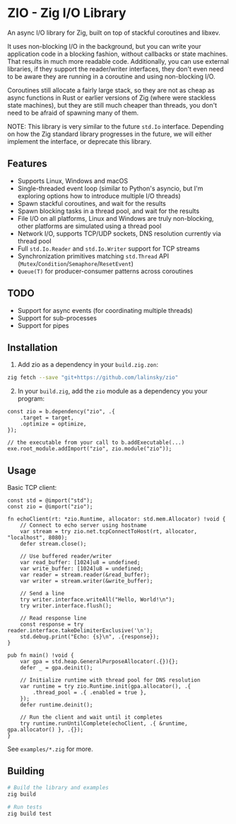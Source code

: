 # ZIO - Zig I/O Library

An async I/O library for Zig, built on top of stackful coroutines and libxev.

It uses non-blocking I/O in the background, but you can write your application code
in a blocking fashion, without callbacks or state machines. That results in much
more readable code. Additionally, you can use external libraries, if they support
the reader/writer interfaces, they don't even need to be aware they are running
in a coroutine and using non-blocking I/O.

Coroutines still allocate a fairly large stack, so they are not as cheap as
async functions in Rust or earlier versions of Zig (where were stackless state machines),
but they are still much cheaper than threads, you don't need to be afraid of
spawning many of them.

NOTE: This library is very similar to the future `std.Io` interface. Depending on
how the Zig standard library progresses in the future, we will either implement
the interface, or deprecate this library.

## Features

- Supports Linux, Windows and macOS
- Single-threaded event loop (similar to Python's asyncio, but I'm exploring options how to introduce multiple I/O threads)
- Spawn stackful coroutines, and wait for the results
- Spawn blocking tasks in a thread pool, and wait for the results
- File I/O on all platforms, Linux and Windows are truly non-blocking, other platforms are simulated using a thread pool
- Network I/O, supports TCP/UDP sockets, DNS resolution currently via thread pool
- Full `std.Io.Reader` and `std.Io.Writer` support for TCP streams
- Synchronization primitives matching `std.Thread` API (`Mutex`/`Condition`/`Semaphore`/`ResetEvent`)
- `Queue(T)` for producer-consumer patterns across coroutines

## TODO

- Support for async events (for coordinating multiple threads)
- Support for sub-processes
- Support for pipes

## Installation

1) Add zio as a dependency in your `build.zig.zon`:

```bash
zig fetch --save "git+https://github.com/lalinsky/zio"
```

2) In your `build.zig`, add the `zio` module as a dependency you your program:

```zig
const zio = b.dependency("zio", .{
    .target = target,
    .optimize = optimize,
});

// the executable from your call to b.addExecutable(...)
exe.root_module.addImport("zio", zio.module("zio"));
```

## Usage

Basic TCP client:

```zig
const std = @import("std");
const zio = @import("zio");

fn echoClient(rt: *zio.Runtime, allocator: std.mem.Allocator) !void {
    // Connect to echo server using hostname
    var stream = try zio.net.tcpConnectToHost(rt, allocator, "localhost", 8080);
    defer stream.close();

    // Use buffered reader/writer
    var read_buffer: [1024]u8 = undefined;
    var write_buffer: [1024]u8 = undefined;
    var reader = stream.reader(&read_buffer);
    var writer = stream.writer(&write_buffer);

    // Send a line
    try writer.interface.writeAll("Hello, World!\n");
    try writer.interface.flush();

    // Read response line
    const response = try reader.interface.takeDelimiterExclusive('\n');
    std.debug.print("Echo: {s}\n", .{response});
}

pub fn main() !void {
    var gpa = std.heap.GeneralPurposeAllocator(.{}){};
    defer _ = gpa.deinit();

    // Initialize runtime with thread pool for DNS resolution
    var runtime = try zio.Runtime.init(gpa.allocator(), .{
        .thread_pool = .{ .enabled = true },
    });
    defer runtime.deinit();

    // Run the client and wait until it completes
    try runtime.runUntilComplete(echoClient, .{ &runtime, gpa.allocator() }, .{});
}
```

See `examples/*.zig` for more.

## Building

```bash
# Build the library and examples
zig build

# Run tests
zig build test
```
